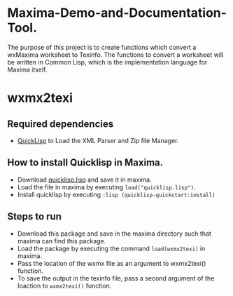 # Maxima-Demo-and-Documentation-Tool.

The purpose of this project is to create functions which convert a wxMaxima worksheet to Texinfo. The functions to convert a worksheet will be written in Common Lisp, which is the implementation language for Maxima itself.


# wxmx2texi

## Required dependencies 
- [QuickLisp](https://www.quicklisp.org/beta/) to Load the XML Parser and Zip file Manager.

## How to install Quicklisp in Maxima.
- Download [quicklisp.lisp](https://beta.quicklisp.org/quicklisp.lisp) and save it in maxima.
- Load the file in maxima by executing ```load("quicklisp.lisp")```.
- Install quicklisp by executing ```:lisp (quicklisp-quickstart:install)```


## Steps to run
- Download this package and save in the maxima directory such that maxima can find this package.
- Load the package by executing the command ```load(wxmx2texi)``` in maxima. 
- Pass the location of the wxmx file as an argument to wxmx2texi() function.
- To save the output in the texinfo file, pass a second  argument of the loaction to ```wxmx2texi()``` function.  

